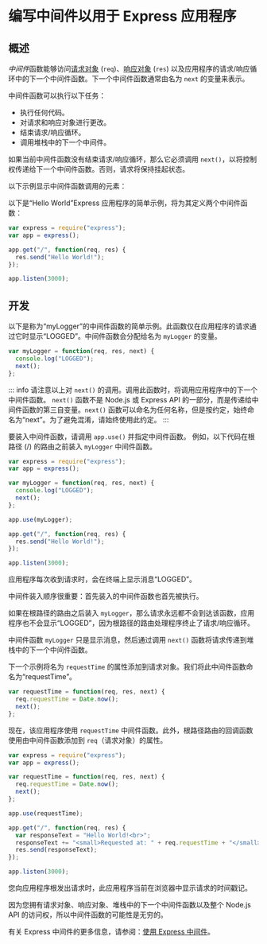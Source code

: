 # 编写中间件以用于 Express 应用程序

## 概述

*中间件*函数能够访问[请求对象](/4x/api.html#req) (`req`)、[响应对象](/4x/api.html#res) (`res`) 以及应用程序的请求/响应循环中的下一个中间件函数。下一个中间件函数通常由名为 `next` 的变量来表示。

中间件函数可以执行以下任务：

- 执行任何代码。
- 对请求和响应对象进行更改。
- 结束请求/响应循环。
- 调用堆栈中的下一个中间件。

如果当前中间件函数没有结束请求/响应循环，那么它必须调用 `next()`，以将控制权传递给下一个中间件函数。否则，请求将保持挂起状态。

以下示例显示中间件函数调用的元素：

以下是“Hello World”Express 应用程序的简单示例，将为其定义两个中间件函数：

```javascript
var express = require("express");
var app = express();

app.get("/", function(req, res) {
  res.send("Hello World!");
});

app.listen(3000);
```

## 开发

以下是称为“myLogger”的中间件函数的简单示例。此函数仅在应用程序的请求通过它时显示“LOGGED”。中间件函数会分配给名为 `myLogger` 的变量。

```javascript
var myLogger = function(req, res, next) {
  console.log("LOGGED");
  next();
};
```

::: info
请注意以上对 `next()` 的调用。调用此函数时，将调用应用程序中的下一个中间件函数。
`next()` 函数不是 Node.js 或 Express API 的一部分，而是传递给中间件函数的第三自变量。`next()` 函数可以命名为任何名称，但是按约定，始终命名为“next”。为了避免混淆，请始终使用此约定。
:::

要装入中间件函数，请调用 `app.use()` 并指定中间件函数。
例如，以下代码在根路径 (/) 的路由之前装入 `myLogger` 中间件函数。

```javascript
var express = require("express");
var app = express();

var myLogger = function(req, res, next) {
  console.log("LOGGED");
  next();
};

app.use(myLogger);

app.get("/", function(req, res) {
  res.send("Hello World!");
});

app.listen(3000);
```

应用程序每次收到请求时，会在终端上显示消息“LOGGED”。

中间件装入顺序很重要：首先装入的中间件函数也首先被执行。

如果在根路径的路由之后装入 `myLogger`，那么请求永远都不会到达该函数，应用程序也不会显示“LOGGED”，因为根路径的路由处理程序终止了请求/响应循环。

中间件函数 `myLogger` 只是显示消息，然后通过调用 `next()` 函数将请求传递到堆栈中的下一个中间件函数。

下一个示例将名为 `requestTime` 的属性添加到请求对象。我们将此中间件函数命名为“requestTime”。

```javascript
var requestTime = function(req, res, next) {
  req.requestTime = Date.now();
  next();
};
```

现在，该应用程序使用 `requestTime` 中间件函数。此外，根路径路由的回调函数使用由中间件函数添加到 `req`（请求对象）的属性。

```javascript
var express = require("express");
var app = express();

var requestTime = function(req, res, next) {
  req.requestTime = Date.now();
  next();
};

app.use(requestTime);

app.get("/", function(req, res) {
  var responseText = "Hello World!<br>";
  responseText += "<small>Requested at: " + req.requestTime + "</small>";
  res.send(responseText);
});

app.listen(3000);
```

您向应用程序根发出请求时，此应用程序当前在浏览器中显示请求的时间戳记。

因为您拥有请求对象、响应对象、堆栈中的下一个中间件函数以及整个 Node.js API 的访问权，所以中间件函数的可能性是无穷的。

有关 Express 中间件的更多信息，请参阅：[使用 Express 中间件](/guide/using-middleware.html)。
